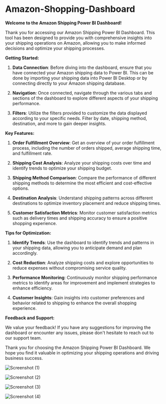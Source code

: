 # Amazon-Shopping-Dashboard
**Welcome to the Amazon Shipping Power BI Dashboard!**

Thank you for accessing our Amazon Shipping Power BI Dashboard. This tool has been designed to provide you with comprehensive insights into your shipping operations on Amazon, allowing you to make informed decisions and optimize your shipping processes.

**Getting Started:**

1. **Data Connection**: Before diving into the dashboard, ensure that you have connected your Amazon shipping data to Power BI. This can be done by importing your shipping data into Power BI Desktop or by connecting directly to your Amazon shipping database.

2. **Navigation**: Once connected, navigate through the various tabs and sections of the dashboard to explore different aspects of your shipping performance.

3. **Filters**: Utilize the filters provided to customize the data displayed according to your specific needs. Filter by date, shipping method, destination, and more to gain deeper insights.

**Key Features:**

1. **Order Fulfillment Overview**: Get an overview of your order fulfillment process, including the number of orders shipped, average shipping time, and fulfillment rate.

2. **Shipping Cost Analysis**: Analyze your shipping costs over time and identify trends to optimize your shipping budget.

3. **Shipping Method Comparison**: Compare the performance of different shipping methods to determine the most efficient and cost-effective options.

4. **Destination Analysis**: Understand shipping patterns across different destinations to optimize inventory placement and reduce shipping times.

5. **Customer Satisfaction Metrics**: Monitor customer satisfaction metrics such as delivery times and shipping accuracy to ensure a positive shopping experience.

**Tips for Optimization:**

1. **Identify Trends**: Use the dashboard to identify trends and patterns in your shipping data, allowing you to anticipate demand and plan accordingly.

2. **Cost Reduction**: Analyze shipping costs and explore opportunities to reduce expenses without compromising service quality.

3. **Performance Monitoring**: Continuously monitor shipping performance metrics to identify areas for improvement and implement strategies to enhance efficiency.

4. **Customer Insights**: Gain insights into customer preferences and behavior related to shipping to enhance the overall shopping experience.

**Feedback and Support:**

We value your feedback! If you have any suggestions for improving the dashboard or encounter any issues, please don't hesitate to reach out to our support team.

Thank you for choosing the Amazon Shipping Power BI Dashboard. We hope you find it valuable in optimizing your shipping operations and driving business success.

![Screenshot (1)](https://github.com/ISHAN-SINGH-KARNAVAT/Amazon-Shopping-Dashboard/assets/111240999/ce28a567-03e2-487f-8ee4-a17e118a7499)

![Screenshot (2)](https://github.com/ISHAN-SINGH-KARNAVAT/Amazon-Shopping-Dashboard/assets/111240999/cf947ea3-5130-4cac-9005-4d77139b0602)

![Screenshot (3)](https://github.com/ISHAN-SINGH-KARNAVAT/Amazon-Shopping-Dashboard/assets/111240999/42023365-513e-4de5-b100-6e20b2924698)

![Screenshot (4)](https://github.com/ISHAN-SINGH-KARNAVAT/Amazon-Shopping-Dashboard/assets/111240999/e5a7b20b-3542-4d59-ad3c-d77ab9c5926e)

